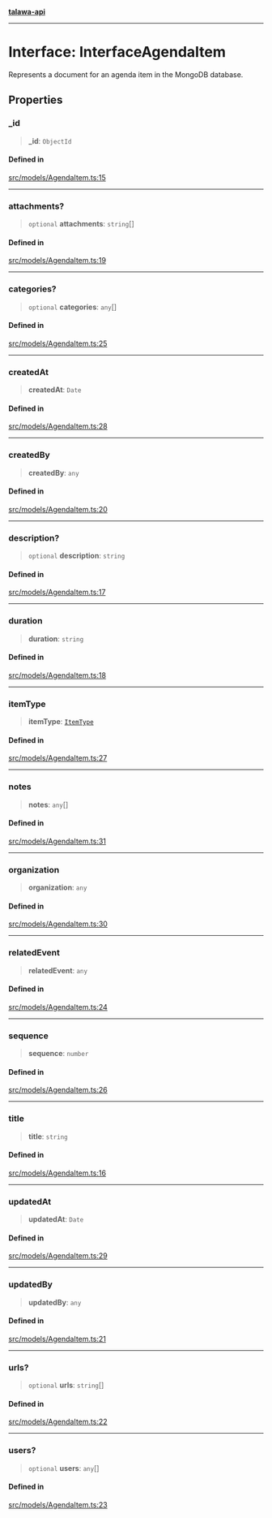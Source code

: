 [**talawa-api**](../../../README.md)

***

# Interface: InterfaceAgendaItem

Represents a document for an agenda item in the MongoDB database.

## Properties

### \_id

> **\_id**: `ObjectId`

#### Defined in

[src/models/AgendaItem.ts:15](https://github.com/Suyash878/talawa-api/blob/e4413cec641a837926071678fed3c7f67234e31e/src/models/AgendaItem.ts#L15)

***

### attachments?

> `optional` **attachments**: `string`[]

#### Defined in

[src/models/AgendaItem.ts:19](https://github.com/Suyash878/talawa-api/blob/e4413cec641a837926071678fed3c7f67234e31e/src/models/AgendaItem.ts#L19)

***

### categories?

> `optional` **categories**: `any`[]

#### Defined in

[src/models/AgendaItem.ts:25](https://github.com/Suyash878/talawa-api/blob/e4413cec641a837926071678fed3c7f67234e31e/src/models/AgendaItem.ts#L25)

***

### createdAt

> **createdAt**: `Date`

#### Defined in

[src/models/AgendaItem.ts:28](https://github.com/Suyash878/talawa-api/blob/e4413cec641a837926071678fed3c7f67234e31e/src/models/AgendaItem.ts#L28)

***

### createdBy

> **createdBy**: `any`

#### Defined in

[src/models/AgendaItem.ts:20](https://github.com/Suyash878/talawa-api/blob/e4413cec641a837926071678fed3c7f67234e31e/src/models/AgendaItem.ts#L20)

***

### description?

> `optional` **description**: `string`

#### Defined in

[src/models/AgendaItem.ts:17](https://github.com/Suyash878/talawa-api/blob/e4413cec641a837926071678fed3c7f67234e31e/src/models/AgendaItem.ts#L17)

***

### duration

> **duration**: `string`

#### Defined in

[src/models/AgendaItem.ts:18](https://github.com/Suyash878/talawa-api/blob/e4413cec641a837926071678fed3c7f67234e31e/src/models/AgendaItem.ts#L18)

***

### itemType

> **itemType**: [`ItemType`](../enumerations/ItemType.md)

#### Defined in

[src/models/AgendaItem.ts:27](https://github.com/Suyash878/talawa-api/blob/e4413cec641a837926071678fed3c7f67234e31e/src/models/AgendaItem.ts#L27)

***

### notes

> **notes**: `any`[]

#### Defined in

[src/models/AgendaItem.ts:31](https://github.com/Suyash878/talawa-api/blob/e4413cec641a837926071678fed3c7f67234e31e/src/models/AgendaItem.ts#L31)

***

### organization

> **organization**: `any`

#### Defined in

[src/models/AgendaItem.ts:30](https://github.com/Suyash878/talawa-api/blob/e4413cec641a837926071678fed3c7f67234e31e/src/models/AgendaItem.ts#L30)

***

### relatedEvent

> **relatedEvent**: `any`

#### Defined in

[src/models/AgendaItem.ts:24](https://github.com/Suyash878/talawa-api/blob/e4413cec641a837926071678fed3c7f67234e31e/src/models/AgendaItem.ts#L24)

***

### sequence

> **sequence**: `number`

#### Defined in

[src/models/AgendaItem.ts:26](https://github.com/Suyash878/talawa-api/blob/e4413cec641a837926071678fed3c7f67234e31e/src/models/AgendaItem.ts#L26)

***

### title

> **title**: `string`

#### Defined in

[src/models/AgendaItem.ts:16](https://github.com/Suyash878/talawa-api/blob/e4413cec641a837926071678fed3c7f67234e31e/src/models/AgendaItem.ts#L16)

***

### updatedAt

> **updatedAt**: `Date`

#### Defined in

[src/models/AgendaItem.ts:29](https://github.com/Suyash878/talawa-api/blob/e4413cec641a837926071678fed3c7f67234e31e/src/models/AgendaItem.ts#L29)

***

### updatedBy

> **updatedBy**: `any`

#### Defined in

[src/models/AgendaItem.ts:21](https://github.com/Suyash878/talawa-api/blob/e4413cec641a837926071678fed3c7f67234e31e/src/models/AgendaItem.ts#L21)

***

### urls?

> `optional` **urls**: `string`[]

#### Defined in

[src/models/AgendaItem.ts:22](https://github.com/Suyash878/talawa-api/blob/e4413cec641a837926071678fed3c7f67234e31e/src/models/AgendaItem.ts#L22)

***

### users?

> `optional` **users**: `any`[]

#### Defined in

[src/models/AgendaItem.ts:23](https://github.com/Suyash878/talawa-api/blob/e4413cec641a837926071678fed3c7f67234e31e/src/models/AgendaItem.ts#L23)
